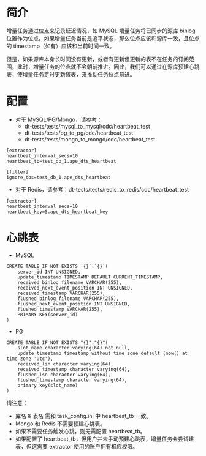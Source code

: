 # 简介

增量任务通过位点来记录延迟情况，如 MySQL 增量任务将已同步的源库 binlog 位置作为位点。如果增量任务当前是追平状态，那么位点应该和源库一致，且位点的 timestamp（如有）应该和当前时间一致。

但是，如果源库本身长时间没有更新，或者有更新但更新的表不在任务的订阅范围，此时，增量任务的位点就不会朝前推进。因此，我们可以通过在源库预建心跳表，使增量任务定时更新该表，来推动任务位点前进。

# 配置

- 对于 MySQL/PG/Mongo，请参考：
    - dt-tests/tests/mysql_to_mysql/cdc/heartbeat_test
    - dt-tests/tests/pg_to_pg/cdc/heartbeat_test
    - dt-tests/tests/mongo_to_mongo/cdc/heartbeat_test

```
[extractor]
heartbeat_interval_secs=10
heartbeat_tb=test_db_1.ape_dts_heartbeat

[filter]
ignore_tbs=test_db_1.ape_dts_heartbeat
```

- 对于 Redis，请参考：dt-tests/tests/redis_to_redis/cdc/heartbeat_test
```
[extractor]
heartbeat_interval_secs=10
heartbeat_key=5.ape_dts_heartbeat_key
```

# 心跳表

- MySQL
```
CREATE TABLE IF NOT EXISTS `{}`.`{}`(
    server_id INT UNSIGNED,
    update_timestamp TIMESTAMP DEFAULT CURRENT_TIMESTAMP,
    received_binlog_filename VARCHAR(255),
    received_next_event_position INT UNSIGNED,
    received_timestamp VARCHAR(255),
    flushed_binlog_filename VARCHAR(255),
    flushed_next_event_position INT UNSIGNED,
    flushed_timestamp VARCHAR(255),
    PRIMARY KEY(server_id)
)
```

- PG
```
CREATE TABLE IF NOT EXISTS "{}"."{}"(
    slot_name character varying(64) not null,
    update_timestamp timestamp without time zone default (now() at time zone 'utc'),
    received_lsn character varying(64),
    received_timestamp character varying(64),
    flushed_lsn character varying(64),
    flushed_timestamp character varying(64),
    primary key(slot_name)
)
```

请注意：
- 库名 & 表名 需和 task_config.ini 中 heartbeat_tb 一致。
- Mongo 和 Redis 不需要预建心跳表。
- 如果不需要任务触发心跳，则无需配置 heartbeat_tb。
- 如果配置了 heartbeat_tb，但用户并未手动预建心跳表，增量任务会尝试建表，但这需要 extractor 使用的账户拥有相应权限。